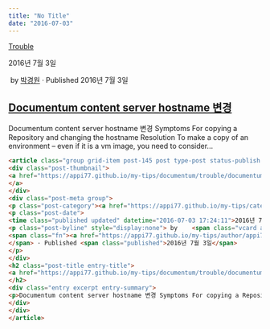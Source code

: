 ```yaml
---
title: "No Title"
date: "2016-07-03"
---
```


[Trouble](https://appi77.github.io/my-tips/category/documentum/trouble/)

2016년 7월 3일

 by 
[박경원](https://appi77.github.io/my-tips/author/appi77/ "박경원이(가) 작성한 글")
 · Published 2016년 7월 3일

[Documentum content server hostname 변경](https://appi77.github.io/my-tips/documentum/trouble/documentum-content-server-hostname-%eb%b3%80%ea%b2%bd/ "Permalink to Documentum content server hostname 변경")
--------------------------------------------------------------------------------------------------------------------------------------------------------------------------------------------------------

Documentum content server hostname 변경 Symptoms For copying a Repository and changing the hostname Resolution To make a copy of an environment – even if it is a vm image, you need to consider...

```html
<article class="group grid-item post-145 post type-post status-publish format-standard hentry category-trouble" id="post-145"><div class="post-inner post-hover">
<div class="post-thumbnail">
<a href="https://appi77.github.io/my-tips/documentum/trouble/documentum-content-server-hostname-%eb%b3%80%ea%b2%bd/">
</a>
</div>
<div class="post-meta group">
<p class="post-category"><a href="https://appi77.github.io/my-tips/category/documentum/trouble/" rel="category tag">Trouble</a></p>
<p class="post-date">
<time class="published updated" datetime="2016-07-03 17:24:11">2016년 7월 3일</time></p>
<p class="post-byline" style="display:none"> by    <span class="vcard author">
<span class="fn"><a href="https://appi77.github.io/my-tips/author/appi77/" rel="author" title="박경원이(가) 작성한 글">박경원</a></span>
</span> · Published <span class="published">2016년 7월 3일</span>
</p>
</div>
<h2 class="post-title entry-title">
<a href="https://appi77.github.io/my-tips/documentum/trouble/documentum-content-server-hostname-%eb%b3%80%ea%b2%bd/" rel="bookmark" title="Permalink to Documentum content server hostname 변경">Documentum content server hostname 변경</a>
</h2>
<div class="entry excerpt entry-summary">
<p>Documentum content server hostname 변경 Symptoms For copying a Repository and changing the hostname Resolution To make a copy of an environment – even if it is a vm image, you need to consider...</p>
</div>
</div>
</article>
```
